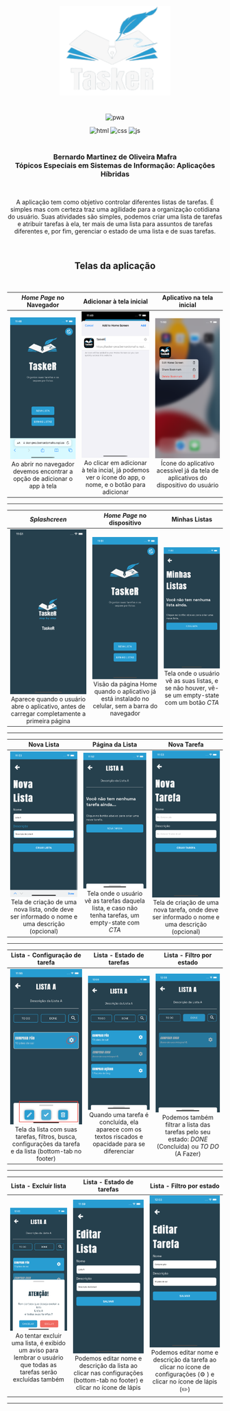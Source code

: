 <p align="center">  
  <img width="260px" src="assets/logo-no-subtitle.png">
  <h1 align="center"></h1>
</p>

<div align="center" flex-direction="row">

![pwa](https://img.shields.io/static/v1?label=TaskeR&message=PUC%20MG&color=blueviolet&logo=pwa)


![html](https://img.shields.io/badge/HTML-_-important) ![css](https://img.shields.io/badge/CSS-_-9cf) ![js](https://img.shields.io/badge/javascript-_-yellow)
<br />
<h3>
  <br/> Bernardo Martinez de Oliveira Mafra <br/>Tópicos Especiais em Sistemas de Informação: Aplicações Híbridas
</h3>
<br />
  <p>
  A aplicação tem como objetivo controlar diferentes listas de tarefas. É simples mas com
  certeza traz uma agilidade para a organização cotidiana do usuário. Suas atividades
  são simples, podemos criar uma lista de tarefas e atribuir tarefas à ela, ter mais de uma
  lista para assuntos de tarefas diferentes e, por fim, gerenciar o estado de uma lista e de
  suas tarefas.
  </p>
</div>


<section id="photos-grid" >
  <br />
  <h1 align="center"><b>Telas da aplicação</b></h1>
  <br />

  <!-- | Home Page no Navegador   |Adicionar à tela inicial | Home Page no Dispositivo     |
  |:----------:|:---------:|:--------:|
  | ![example](/docs/home-web.png) Ao abrir no navegador devemos encontrar a opção de adicionar o app à tela| ![example](/docs/aths.png) Ao clicar em adicionar à tela incial, já podemos ver o ícone do app, o nome, e o botão para adicionar| ![example](/docs/home-app.png) Visão da página Home quando o aplicativo já está instalado no celular, sem a barra do navegador|
   -->

  | _Home Page_ no Navegador   |Adicionar à tela inicial | Aplicativo na tela inicial     |
  |:----------:|:---------:|:--------:|
  | ![example](/docs/home-web.png) Ao abrir no navegador devemos encontrar a opção de adicionar o app à tela| ![example](/docs/aths.png) Ao clicar em adicionar à tela incial, já podemos ver o ícone do app, o nome, e o botão para adicionar| ![example](/docs/app-on-hs.png) Ícone do aplicativo acessível já da tela de aplicativos do dispositivo do usuário|
 
  <hr />

  | _Splashcreen_   | _Home Page_ no dispositivo | Minhas Listas     |
  |:----------:|:---------:|:--------:|
  | ![example](/docs/splashscreen-ios.png) Aparece quando o usuário abre o aplicativo, antes de carregar completamente a primeira página| ![example](/docs/home-app.png) Visão da página Home quando o aplicativo já está instalado no celular, sem a barra do navegador| ![example](/docs/my-lists-es.png) Tela onde o usuário vê as suas listas, e se não houver, vê-se um empty-state com um botão _CTA_|
  
  <hr />

  | Nova Lista   | Página da Lista | Nova Tarefa     |
  |:----------:|:---------:|:--------:|
  | ![example](/docs/new-list.png) Tela de criação de uma nova lista, onde deve ser informado o nome e uma descrição (opcional)| ![example](/docs/list-page-es.png) Tela onde o usuário vê as tarefas daquela lista, e caso não tenha tarefas, um empty-state com _CTA_| ![example](/docs/new-task.png) Tela de criação de uma nova tarefa, onde deve ser informado o nome e uma descrição (opcional)
  
  <hr />

  | Lista - Configuração de tarefa  | Lista - Estado de tarefas | Lista - Filtro por estado     |
  |:----------:|:---------:|:--------:|
  | ![example](/docs/cfg.png) Tela da lista com suas tarefas, filtros, busca, configurações da tarefa e da lista (bottom-tab no footer)| ![example](/docs/task-check.png) Quando uma tarefa é concluída, ela aparece com os textos riscados e opacidade para se diferenciar| ![example](/docs/filter-check.png) Podemos também filtrar a lista das tarefas pelo seu estado: _DONE_ (Concluída) ou _TO DO_ (A Fazer)
  
  <hr />

  | Lista - Excluir lista  | Lista - Estado de tarefas | Lista - Filtro por estado     |
  |:----------:|:---------:|:--------:|
  | ![example](/docs/delete-list-warning.png) Ao tentar excluir uma lista, é exibido um aviso para lembrar o usuário que todas as tarefas serão excluídas também| ![example](/docs/edit-list.png) Podemos editar nome e descrição da lista ao clicar nas configurações (bottom-tab no footer) e clicar no ícone de lápis| ![example](/docs/edit-task.png) Podemos editar nome e descrição da tarefa ao clicar no ícone de configurações (⚙️ ) e clicar no ícone de lápis (✏️)

  <hr />

<section>
<br />
<br />
